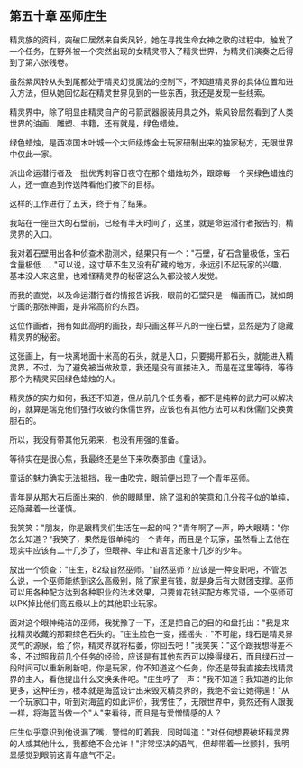 ## 第五十章 巫师庄生

精灵族的资料，突破口居然来自紫风铃，她在寻找生命女神之歌的过程中，触发了一个任务，在野外被一个突然出现的女精灵带入了精灵世界，为精灵们演奏之后得到了第六张残卷。

虽然紫风铃从头到尾都处于精灵幻觉魔法的控制下，不知道精灵界的具体位置和进入方法，但从她回忆起在精灵世界见到的一些东西，我还是发现一些线索。

精灵界中，除了明显由精灵自产的弓箭武器服装用具之外，紫风铃居然看到了人类世界的油画、雕塑、书籍，还有就是，绿色蜡烛。

绿色蜡烛，是西凉国木叶城一个大师级炼金士玩家研制出来的独家秘方，无限世界中仅此一家。

派出命运潜行者及一批优秀刺客日夜守在那个蜡烛坊外，跟踪每一个买绿色蜡烛的人，还一直追到传送阵看他们按下的目标。

这样的工作进行了五天，终于有了结果。

我站在一座巨大的石壁前，已经有半天时间了，这里，就是命运潜行者报告的，精灵界的入口。

我对着石壁用出各种侦查术勘测术，结果只有一个："石壁，矿石含量极低，宝石含量极低……"可以说，这寸草不生又没有矿藏的地方，永远引不起玩家的兴趣，基本没人来这里，也难怪精灵界的秘密这么久都没被人发觉。

而我的直觉，以及命运潜行者的情报告诉我，眼前的石壁只是一幅画而已，就如朗宁画的那张神画，是非常高阶的东西。

这位作画者，拥有如此高明的画技，却只画这样平凡的一座石壁，显然是为了隐藏精灵界的秘密。

这张画上，有一块离地面十米高的石头，就是入口，只要揭开那石头，就能进入精灵界，不过，为了避免被当做敌意，我还是没有直接进入，而是在这里等待，等待那个为精灵买回绿色蜡烛的人。

精灵族的实力如何，我还不知道，但从前几个任务看，都不是纯粹的武力可以解决的，就算是瑞克他们强行攻破的侏儒世界，应该也有其他方法可以和侏儒们交换黄胆石的。

所以，我没有带其他兄弟来，也没有用强的准备。

等待实在是很心焦，我最终还是坐下来吹奏那曲《童话》。

童话的魅力确实无法抵挡，我一曲吹完，眼前便出现了一个青年巫师。

青年是从那大石后面出来的，他的眼睛里，除了温和的笑意和几分孩子似的单纯，还隐藏着一丝谨慎。

我笑笑："朋友，你是跟精灵们生活在一起的吗？"青年啊了一声，睁大眼睛："你怎么知道？"我笑了，果然是很单纯的一个青年，而且是个玩家，虽然看上去他在现实中应该有二十几岁了，但眼神、举止和语言还象十几岁的少年。

放出一个侦查："庄生，82级自然巫师。"自然巫师？应该是一种变职吧，不管怎么说，一个巫师能练到这么高级别，除了家里有钱，就是身后有大财团支撑。巫师可以用各种配方达到各种职业的法术效果，只要肯花钱买配方练咒语，一个巫师可以PK掉比他们高五级以上的其他职业玩家。

面对这个眼神纯洁的巫师，我犹豫了一下，还是把自己的目的和盘托出："我是来找精灵收藏的那颗绿色石头的。"庄生脸色一变，摇摇头："不可能，绿石是精灵界灵气的源泉，给了你，精灵界就将枯萎，你回去吧！"我笑笑："这个跟我想得差不多，不过照我前几个任务的经验，应该是有其他东西可以换得绿石，而且绿石过一段时间可以重新刷新吧，你是玩家，你不知道这个任务，你还是带我直接去找精灵界的主人，看他提出什么交换条件吧。"庄生哼了一声："我不知道？我知道的比你更多，这种任务，根本就是海蓝设计出来毁灭精灵界的，我绝不会让她得逞！"从一个玩家口中，听到对海蓝的如此评价，我愣住了，无限世界中，竟然还有人跟我一样，将海蓝当做一个"人"来看待，而且是有爱憎情感的人？

庄生似乎意识到他说漏了嘴，警惕的盯着我，同时叫道："对任何想要破坏精灵界的人或其他什么，我都绝不会允许！"非常坚决的语气，但却带着一丝颤抖，我明显感觉到眼前这青年底气不足。


